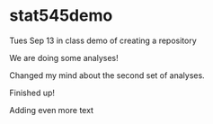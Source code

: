 # stat545demo
Tues Sep 13 in class demo of creating a repository 

We are doing some analyses!

Changed my mind about the second set of analyses.

Finished up!

Adding even more text
